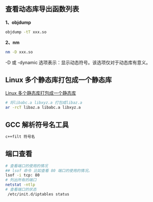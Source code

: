 ## 查看动态库导出函数列表

**1、objdump**

``` bash
objdump -tT xxx.so
```

**2、nm**

``` bash
nm -D xxx.so
```

​-D 或 -dynamic 选项表示：显示动态符号。该选项仅对于动态库有意义。

## Linux 多个静态库打包成一个静态库

[Linux 多个静态库打包成一个静态库](https://blog.csdn.net/listener51/article/details/104400299)

``` bash
# 将libabc.a libxyz.a 打包成libaz.a
ar -rcT libaz.a libabc.a libxyz.a
```

## GCC 解析符号名工具

``` bash
c++filt 符号名
```

## 端口查看
``` bash
# 查看端口的使用的情况
## lsof 命令 比如查看 80 端口的使用的情况。
lsof -i tcp: 80
# 列出所有的端口
netstat -ntlp
# 查看端口的状态
 /etc/init.d/iptables status
```